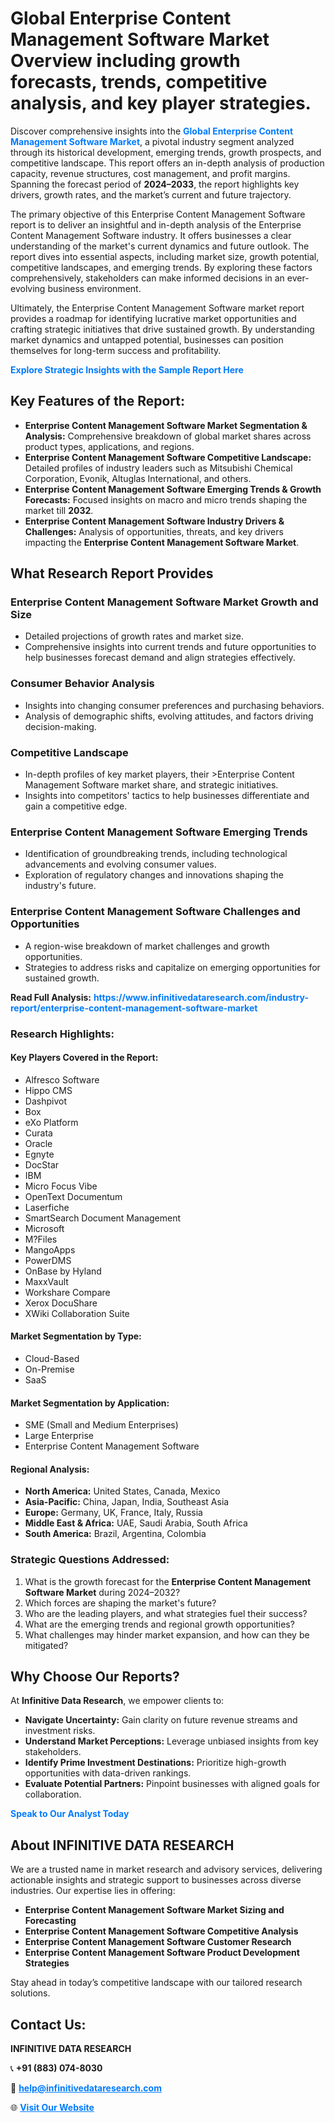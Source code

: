 <h1>Global Enterprise Content Management Software Market Overview including growth forecasts, trends, competitive analysis, and key player strategies.</h1>
<p>
Discover comprehensive insights into the 
<a href="https://www.infinitivedataresearch.com/industry-report/enterprise-content-management-software-market" rel="dofollow" style="color: #007BFF; text-decoration: none;"><strong>Global Enterprise Content Management Software Market</strong></a>, a pivotal industry segment analyzed through its historical development, emerging trends, growth prospects, and competitive landscape. This report offers an in-depth analysis of production capacity, revenue structures, cost management, and profit margins. Spanning the forecast period of <strong>2024–2033</strong>, the report highlights key drivers, growth rates, and the market’s current and future trajectory.
</p>
<p>
The primary objective of this Enterprise Content Management Software report is to deliver an insightful and in-depth analysis of the Enterprise Content Management Software industry. It offers businesses a clear understanding of the market's current dynamics and future outlook. The report dives into essential aspects, including market size, growth potential, competitive landscapes, and emerging trends. By exploring these factors comprehensively, stakeholders can make informed decisions in an ever-evolving business environment.
</p>
<p>
Ultimately, the Enterprise Content Management Software market report provides a roadmap for identifying lucrative market opportunities and crafting strategic initiatives that drive sustained growth. By understanding market dynamics and untapped potential, businesses can position themselves for long-term success and profitability.
</p>
<p>
<a href="https://www.infinitivedataresearch.com/request-sample/reportId=107473" style="color: #007BFF; text-decoration: none;"><strong>Explore Strategic Insights with the Sample Report Here</strong></a>
</p>

<h2>Key Features of the Report:</h2>
<ul>
<li><strong>Enterprise Content Management Software Market Segmentation & Analysis:</strong> Comprehensive breakdown of global market shares across product types, applications, and regions.</li>
<li><strong>Enterprise Content Management Software Competitive Landscape:</strong> Detailed profiles of industry leaders such as Mitsubishi Chemical Corporation, Evonik, Altuglas International, and others.</li>
<li><strong>Enterprise Content Management Software Emerging Trends & Growth Forecasts:</strong> Focused insights on macro and micro trends shaping the market till <strong>2032</strong>.</li>
<li><strong>Enterprise Content Management Software Industry Drivers & Challenges:</strong> Analysis of opportunities, threats, and key drivers impacting the <strong>Enterprise Content Management Software Market</strong>.</li>
</ul>

<h2>What Research Report Provides</h2>
<h3>Enterprise Content Management Software Market Growth and Size</h3>
<ul>
<li>Detailed projections of growth rates and market size.</li>
<li>Comprehensive insights into current trends and future opportunities to help businesses forecast demand and align strategies effectively.</li>
</ul>

<h3>Consumer Behavior Analysis</h3>
<ul>
<li>Insights into changing consumer preferences and purchasing behaviors.</li>
<li>Analysis of demographic shifts, evolving attitudes, and factors driving decision-making.</li>
</ul>

<h3>Competitive Landscape</h3>
<ul>
<li>In-depth profiles of key market players, their >Enterprise Content Management Software market share, and strategic initiatives.</li>
<li>Insights into competitors' tactics to help businesses differentiate and gain a competitive edge.</li>
</ul>

<h3>Enterprise Content Management Software Emerging Trends</h3>
<ul>
<li>Identification of groundbreaking trends, including technological advancements and evolving consumer values.</li>
<li>Exploration of regulatory changes and innovations shaping the industry's future.</li>
</ul>

<h3>Enterprise Content Management Software Challenges and Opportunities</h3>
<ul>
<li>A region-wise breakdown of market challenges and growth opportunities.</li>
<li>Strategies to address risks and capitalize on emerging opportunities for sustained growth.</li>
</ul>
<p><strong>Read Full Analysis:</strong> <a href="https://www.infinitivedataresearch.com/industry-report/enterprise-content-management-software-market" rel="dofollow" style="color: #007BFF; text-decoration: none;"><strong>https://www.infinitivedataresearch.com/industry-report/enterprise-content-management-software-market</strong></a></p>
<h3>Research Highlights:</h3>
<h4>Key Players Covered in the Report:</h4>
<ul><li>Alfresco Software</li><li>Hippo CMS</li><li>Dashpivot</li><li>Box</li><li>eXo Platform</li><li>Curata</li><li>Oracle</li><li>Egnyte</li><li>DocStar</li><li>IBM</li><li>Micro Focus Vibe</li><li>OpenText Documentum</li><li>Laserfiche</li><li>SmartSearch Document Management</li><li>Microsoft</li><li>M?Files</li><li>MangoApps</li><li>PowerDMS</li><li>OnBase by Hyland</li><li>MaxxVault</li><li>Workshare Compare</li><li>Xerox DocuShare</li><li>XWiki Collaboration Suite</li></ul>
<h4>Market Segmentation by Type:</h4>
<ul><li>Cloud-Based</li><li>On-Premise</li><li>SaaS</li></ul>
<h4>Market Segmentation by Application:</h4>
<ul><li>SME (Small and Medium Enterprises)</li><li>Large Enterprise</li><li>Enterprise Content Management Software</li></ul>

<h4>Regional Analysis:</h4>
<ul>
<li><strong>North America:</strong> United States, Canada, Mexico</li>
<li><strong>Asia-Pacific:</strong> China, Japan, India, Southeast Asia</li>
<li><strong>Europe:</strong> Germany, UK, France, Italy, Russia</li>
<li><strong>Middle East & Africa:</strong> UAE, Saudi Arabia, South Africa</li>
<li><strong>South America:</strong> Brazil, Argentina, Colombia</li>
</ul>

<h3>Strategic Questions Addressed:</h3>
<ol>
<li>What is the growth forecast for the <strong>Enterprise Content Management Software Market</strong> during 2024–2032?</li>
<li>Which forces are shaping the market's future?</li>
<li>Who are the leading players, and what strategies fuel their success?</li>
<li>What are the emerging trends and regional growth opportunities?</li>
<li>What challenges may hinder market expansion, and how can they be mitigated?</li>
</ol>

<h2>Why Choose Our Reports?</h2>
<p>At <strong>Infinitive Data Research</strong>, we empower clients to:</p>
<ul>
<li><strong>Navigate Uncertainty:</strong> Gain clarity on future revenue streams and investment risks.</li>
<li><strong>Understand Market Perceptions:</strong> Leverage unbiased insights from key stakeholders.</li>
<li><strong>Identify Prime Investment Destinations:</strong> Prioritize high-growth opportunities with data-driven rankings.</li>
<li><strong>Evaluate Potential Partners:</strong> Pinpoint businesses with aligned goals for collaboration.</li>
</ul>
<p><a href="https://www.infinitivedataresearch.com/industry-report/enterprise-content-management-software-market" rel="dofollow" style="color: #007BFF; text-decoration: none;"><strong>Speak to Our Analyst Today</strong></a></p>

<h2>About INFINITIVE DATA RESEARCH</h2>
<p>We are a trusted name in market research and advisory services, delivering actionable insights and strategic support to businesses across diverse industries. Our expertise lies in offering:</p>
<ul>
<li><strong>Enterprise Content Management Software Market Sizing and Forecasting</strong></li>
<li><strong>Enterprise Content Management Software Competitive Analysis</strong></li>
<li><strong>Enterprise Content Management Software Customer Research</strong></li>
<li><strong>Enterprise Content Management Software Product Development Strategies</strong></li>
</ul>
<p>Stay ahead in today’s competitive landscape with our tailored research solutions.</p>

<h2>Contact Us:</h2>
<p><strong>INFINITIVE DATA RESEARCH</strong></p>
<p>📞 <strong>+91 (883) 074-8030</strong></p>
<p>📧 <strong><a href="mailto:help@infinitivedataresearch.com" style="color: #007BFF;">help@infinitivedataresearch.com</a></strong></p>
<p>🌐 <strong><a href="https://www.infinitivedataresearch.com" rel="dofollow" style="color: #007BFF;">Visit Our Website</a></strong></p>